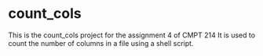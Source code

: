 # count_cols
This is the count_cols project for the assignment 4 of CMPT 214
It is used to count the number of columns in a file using a shell script.
